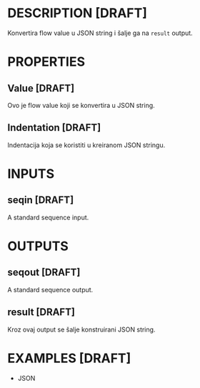 # DESCRIPTION [DRAFT]

Konvertira flow value u JSON string i šalje ga na `result` output.

# PROPERTIES

## Value [DRAFT]

Ovo je flow value koji se konvertira u JSON string.

## Indentation [DRAFT]

Indentacija koja se koristiti u kreiranom JSON stringu.

# INPUTS

## seqin [DRAFT]

A standard sequence input.

# OUTPUTS

## seqout [DRAFT]

A standard sequence output.

## result [DRAFT]

Kroz ovaj output se šalje konstruirani JSON string.

# EXAMPLES [DRAFT]

-   JSON
